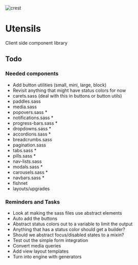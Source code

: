 
![crest](https://secure.gravatar.com/avatar/aa8ea677b07f626479fd280049b0e19f?s=75)

# Utensils
Client side component library

## Todo

### Needed components
- Add button utilities (small, mini, large, block)
- Revisit anything that might have status colors for now
- carets.sass (deal with this in buttons or button utils)
- paddles.sass
- media.sass
- popovers.sass *
- notifications.sass *
- progress-bars.sass *
- dropdowns.sass *
- accordions.sass *
- breadcrumbs.sass
- pagination.sass
- tabs.sass *
- pills.sass *
- nav-lists.sass
- modals.sass *
- carousels.sass *
- navbars.sass *
- fishnet
- layouts/upgrades

### Reminders and Tasks
- Look at making the sass files use abstract elements
- Auto add the buttons
- Abstract status colors out to a variable to limit the output
- Anything that has a status color should get a builder?
- Should we abstract focus/disabled states to a mixin?
- Test out the simple form integration
- Convert media queries
- Add view layout templates
- Turn into engine with generators

